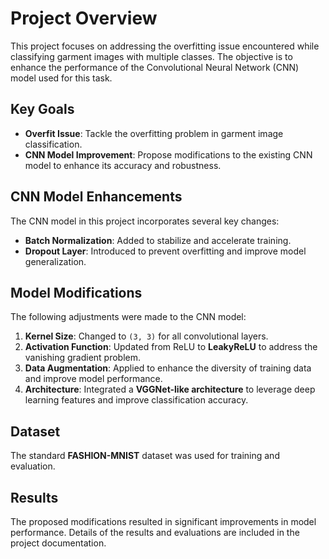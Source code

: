 # Project Overview

This project focuses on addressing the overfitting issue encountered while classifying garment images with multiple classes. The objective is to enhance the performance of the Convolutional Neural Network (CNN) model used for this task.

## Key Goals
- **Overfit Issue**: Tackle the overfitting problem in garment image classification.
- **CNN Model Improvement**: Propose modifications to the existing CNN model to enhance its accuracy and robustness.

## CNN Model Enhancements
The CNN model in this project incorporates several key changes:
- **Batch Normalization**: Added to stabilize and accelerate training.
- **Dropout Layer**: Introduced to prevent overfitting and improve model generalization.

## Model Modifications
The following adjustments were made to the CNN model:
1. **Kernel Size**: Changed to `(3, 3)` for all convolutional layers.
2. **Activation Function**: Updated from ReLU to **LeakyReLU** to address the vanishing gradient problem.
3. **Data Augmentation**: Applied to enhance the diversity of training data and improve model performance.
4. **Architecture**: Integrated a **VGGNet-like architecture** to leverage deep learning features and improve classification accuracy.

## Dataset
The standard **FASHION-MNIST** dataset was used for training and evaluation.

## Results
The proposed modifications resulted in significant improvements in model performance. Details of the results and evaluations are included in the project documentation.
